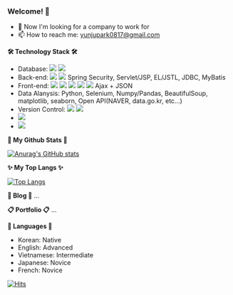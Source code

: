 ### Welcome! 👋


- 🧐 Now I'm looking for a company to work for
- 📫 How to reach me: yunjupark0817@gmail.com

<strong>🛠 Technology Stack 🛠</strong>
- Database: <img src="https://img.shields.io/badge/oracle-F80000?style=for-the-badge&logo=oracle&logoColor=white"> <img src="https://img.shields.io/badge/mysql-4479A1?style=for-the-badge&logo=mysql&logoColor=white">
- Back-end: <img src="https://img.shields.io/badge/JAVA-007396?style=for-the-badge&logo=java&logoColor=white"> <img src="https://img.shields.io/badge/Spring-6DB33F?style=for-the-badge&logo=Spring&logoColor=white"> Spring Security, Servlet/JSP, EL/JSTL, JDBC, MyBatis
- Front-end: <img src="https://img.shields.io/badge/html-E34F26?style=for-the-badge&logo=html5&logoColor=white"> <img src="https://img.shields.io/badge/css-1572B6?style=for-the-badge&logo=css3&logoColor=white"> <img src="https://img.shields.io/badge/javascript-F7DF1E?style=for-the-badge&logo=javascript&logoColor=black">
<img src="https://img.shields.io/badge/jquery-0769AD?style=for-the-badge&logo=jquery&logoColor=white"> <img src="https://img.shields.io/badge/bootstrap-7952B3?style=for-the-badge&logo=bootstrap&logoColor=white"> Ajax + JSON
- Data Alanysis: Python, Selenium, Numpy/Pandas, BeautifulSoup, matplotlib, seaborn, Open API(NAVER, data.go.kr, etc...) 
- Version Control: <img src="https://img.shields.io/badge/git-F05032?style=for-the-badge&logo=git&logoColor=white"> <img src="https://img.shields.io/badge/github-181717?style=for-the-badge&logo=github&logoColor=white">
- <img src="https://img.shields.io/badge/apache tomcat-F8DC75?style=for-the-badge&logo=apachetomcat&logoColor=white">
- <img src="https://img.shields.io/badge/apache tomcat-F8DC75?style=for-the-badge&logo=apachetomcat&logoColor=white">


<strong>🌿 My Github Stats 🌿</strong>

[![Anurag's GitHub stats](https://github-readme-stats.vercel.app/api?username=YunjuParkKR&show_icons=true&theme=radical)](https://github.com/YunjuParkKR/github-readme-stats)

<strong>✨ My Top Langs ✨</strong>

[![Top Langs](https://github-readme-stats.vercel.app/api/top-langs/?username=YunjuParkKR&hide=html,css&langs_count=10&layout=compact&theme=radical)](https://github.com/anuraghazra/github-readme-stats)

<strong>📝 Blog 📝</strong>
...

<strong>📋 Portfolio 📋</strong>
...

<strong>💬 Languages 💬</strong>
- Korean: Native
- English: Advanced
- Vietnamese: Intermediate
- Japanese: Novice
- French: Novice

[![Hits](https://hits.seeyoufarm.com/api/count/incr/badge.svg?url=https%3A%2F%2Fgithub.com%2FYunjuParkKR&count_bg=%2399FEED&title_bg=%23FF84C0&icon=github.svg&icon_color=%23FFFFFF&title=hits&edge_flat=false)](https://hits.seeyoufarm.com)

<!--
**YunjuParkKR/YunjuParkKR** is a ✨ _special_ ✨ repository because its `README.md` (this file) appears on your GitHub profile.

Here are some ideas to get you started:

- 🔭 I’m currently working on ...
- 🌱 I’m currently learning ...
- 👯 I’m looking to collaborate on ...
- 🤔 I’m looking for help with ...
- 💬 Ask me about ...
- 📫 How to reach me: ...
- 😄 Pronouns: ...
- ⚡ Fun fact: ...
-->



